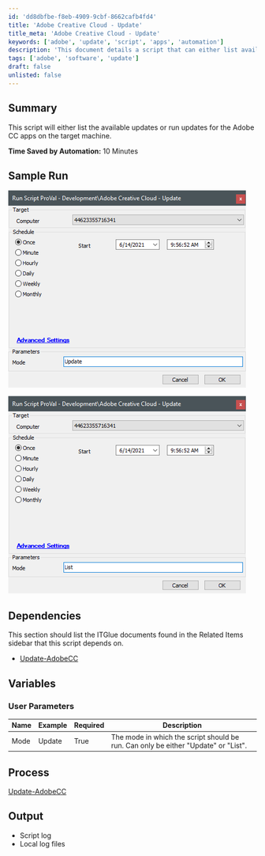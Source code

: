 ```yaml
---
id: 'dd8dbfbe-f8eb-4909-9cbf-8662cafb4fd4'
title: 'Adobe Creative Cloud - Update'
title_meta: 'Adobe Creative Cloud - Update'
keywords: ['adobe', 'update', 'script', 'apps', 'automation']
description: 'This document details a script that can either list available updates or execute updates for Adobe Creative Cloud applications on the specified machine, saving significant time through automation.'
tags: ['adobe', 'software', 'update']
draft: false
unlisted: false
---
```


## Summary

This script will either list the available updates or run updates for the Adobe CC apps on the target machine.

**Time Saved by Automation:** 10 Minutes

## Sample Run

![Sample Run 1](../../../static/img/Adobe-Creative-Cloud---Update/image_1.png)

![Sample Run 2](../../../static/img/Adobe-Creative-Cloud---Update/image_2.png)

## Dependencies

This section should list the ITGlue documents found in the Related Items sidebar that this script depends on.

- [Update-AdobeCC](<../../powershell/Update-AdobeCC.md>)

## Variables

### User Parameters

| Name  | Example | Required | Description                                                |
|-------|---------|----------|------------------------------------------------------------|
| Mode  | Update  | True     | The mode in which the script should be run. Can only be either "Update" or "List". |

## Process

[Update-AdobeCC](<../../powershell/Update-AdobeCC.md>)

## Output

- Script log
- Local log files



